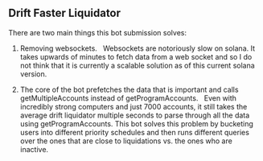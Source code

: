 ## Drift Faster Liquidator


There are two main things this bot submission solves: 

1. Removing websockets.   Websockets are notoriously slow on solana. It takes upwards of minutes to fetch data from a web socket and so I do not think that it is currently a scalable solution as of this current solana version.   

2. The core of the bot prefetches the data that is important and calls getMultipleAccounts instead of getProgramAccounts.   Even with incredibly strong computers and just 7000 accounts, it still takes the average drift liquidator multiple seconds to parse through all the data using getProgramAccounts. This bot solves this problem by bucketing users into different priority schedules and then runs different queries over the ones that are close to liquidations vs. the ones who are inactive.   
